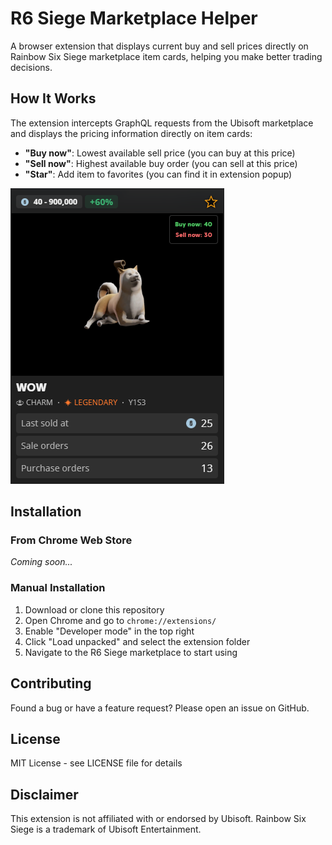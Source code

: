 # R6 Siege Marketplace Helper

A browser extension that displays current buy and sell prices directly on Rainbow Six Siege marketplace item cards, helping you make better trading decisions.


## How It Works

The extension intercepts GraphQL requests from the Ubisoft marketplace and displays the pricing information directly on item cards:

- **"Buy now"**: Lowest available sell price (you can buy at this price)
- **"Sell now"**: Highest available buy order (you can sell at this price)
- **"Star"**: Add item to favorites (you can find it in extension popup)

![](img\image.png)

## Installation

### From Chrome Web Store
*Coming soon...*

### Manual Installation
1. Download or clone this repository
2. Open Chrome and go to `chrome://extensions/`
3. Enable "Developer mode" in the top right
4. Click "Load unpacked" and select the extension folder
5. Navigate to the R6 Siege marketplace to start using


## Contributing

Found a bug or have a feature request? Please open an issue on GitHub.

## License

MIT License - see LICENSE file for details

## Disclaimer

This extension is not affiliated with or endorsed by Ubisoft. Rainbow Six Siege is a trademark of Ubisoft Entertainment.